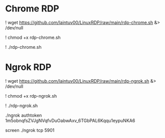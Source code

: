 # Chrome RDP

! wget https://github.com/laintuv00/LinuxRDP/raw/main/rdp-chrome.sh &> /dev/null

! chmod +x rdp-chrome.sh 

! ./rdp-chrome.sh



# Ngrok RDP

! wget https://github.com/laintuv00/LinuxRDP/raw/main/rdp-ngrok.sh &> /dev/null

! chmod +x rdp-ngrok.sh 

! ./rdp-ngrok.sh

./ngrok authtoken 1m5obnqfsZVJgNVqfvDuOabwAxv_6TGbPAL6Kqqu1eypuNKA6

screen ./ngrok tcp 5901
